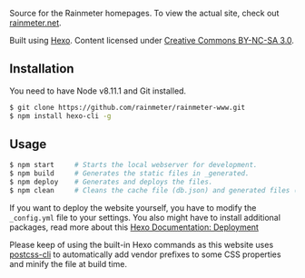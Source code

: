 Source for the Rainmeter homepages. To view the actual site, check out [rainmeter.net](http://rainmeter.net).

Built using [Hexo](https://github.com/hexojs/hexo). Content licensed under [Creative Commons BY-NC-SA 3.0](http://creativecommons.org/licenses/by-nc-sa/3.0/).


## Installation

You need to have Node v8.11.1 and Git installed.

``` bash
$ git clone https://github.com/rainmeter/rainmeter-www.git
$ npm install hexo-cli -g
```

## Usage

``` bash
$ npm start     # Starts the local webserver for development.
$ npm build     # Generates the static files in _generated.
$ npm deploy    # Generates and deploys the files.
$ npm clean     # Cleans the cache file (db.json) and generated files (public).
```

If you want to deploy the website yourself, you have to modify the `_config.yml` file to your settings. You also might have to install additional packages, read more about this [Hexo Documentation: Deployment](here:https://hexo.io/docs/deployment)

Please keep of using the built-in Hexo commands as this website uses [postcss-cli](https://github.com/postcss/postcss-cli) to automatically add vendor prefixes to some CSS properties and minify the file at build time.